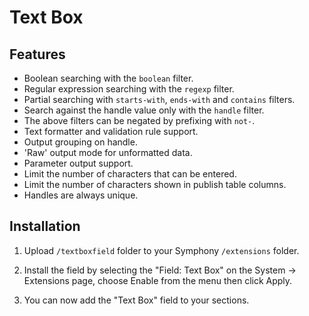# Text Box

## Features

 - Boolean searching with the `boolean` filter.
 - Regular expression searching with the `regexp` filter.
 - Partial searching with `starts-with`, `ends-with` and `contains` filters.
 - Search against the handle value only with the `handle` filter.
 - The above filters can be negated by prefixing with `not-`.
 - Text formatter and validation rule support.
 - Output grouping on handle.
 - 'Raw' output mode for unformatted data.
 - Parameter output support.
 - Limit the number of characters that can be entered.
 - Limit the number of characters shown in publish table columns.
 - Handles are always unique.


## Installation

1. Upload `/textboxfield` folder to your Symphony `/extensions` folder.

2. Install the field by selecting the "Field: Text Box" on the System -> Extensions page, choose Enable from the menu then click Apply.

3. You can now add the "Text Box" field to your sections.